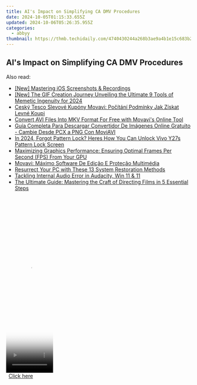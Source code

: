 ```yaml
---
title: AI's Impact on Simplifying CA DMV Procedures
date: 2024-10-05T01:15:33.655Z
updated: 2024-10-06T05:26:35.955Z
categories:
  - abbyy
thumbnail: https://thmb.techidaily.com/4740430244a268b3ae9a4b1e15c683b234a7cf8bdf323c545591ca9aaa0e0818.jpg
---
```


## AI's Impact on Simplifying CA DMV Procedures

<ins class="adsbygoogle"
     style="display:block"
     data-ad-format="autorelaxed"
     data-ad-client="ca-pub-7571918770474297"
     data-ad-slot="1223367746"></ins>

<ins class="adsbygoogle"
     style="display:block"
     data-ad-client="ca-pub-7571918770474297"
     data-ad-slot="8358498916"
     data-ad-format="auto"
     data-full-width-responsive="true"></ins>

<span class="atpl-alsoreadstyle">Also read:</span>
<div><ul>
<li><a href="https://visual-screen-recording.techidaily.com/new-mastering-ios-screenshots-and-recordings/"><u>[New] Mastering iOS Screenshots & Recordings</u></a></li>
<li><a href="https://fox-access.techidaily.com/new-the-gif-creation-journey-unveiling-the-ultimate-9-tools-of-memetic-ingenuity-for-2024/"><u>[New] The GIF Creation Journey Unveiling the Ultimate 9 Tools of Memetic Ingenuity for 2024</u></a></li>
<li><a href="https://solve-news.techidaily.com/cesky-tesco-slevove-kupony-movavi-pocitani-podminky-jak-ziskat-levne-koupi/"><u>Ceský Tesco Slevové Kupóny Movavi: Počítání Podmínky Jak Získat Levné Koupi</u></a></li>
<li><a href="https://solve-news.techidaily.com/convert-avi-files-into-mkv-format-for-free-with-movavis-online-tool/"><u>Convert AVI Files Into MKV Format For Free with Movavi's Online Tool</u></a></li>
<li><a href="https://solve-news.techidaily.com/guia-completa-para-descargar-convertidor-de-imagenes-online-gratuito-cambie-desde-pcx-a-png-con-moviavi/"><u>Guía Completa Para Descargar Convertidor De Imágenes Online Gratuito - Cambie Desde PCX a PNG Con MoviAVI</u></a></li>
<li><a href="https://android-unlock.techidaily.com/in-2024-forgot-pattern-lock-heres-how-you-can-unlock-vivo-y27s-pattern-lock-screen-by-drfone-android/"><u>In 2024, Forgot Pattern Lock? Heres How You Can Unlock Vivo Y27s Pattern Lock Screen</u></a></li>
<li><a href="https://buynow-marvelous.techidaily.com/maximizing-graphics-performance-ensuring-optimal-frames-per-second-fps-from-your-gpu/"><u>Maximizing Graphics Performance: Ensuring Optimal Frames Per Second (FPS) From Your GPU</u></a></li>
<li><a href="https://solve-news.techidaily.com/movavi-maximo-software-de-edicao-e-protecao-multimedia/"><u>Movavi: Máximo Software De Edição E Proteção Multimédia</u></a></li>
<li><a href="https://win11-tips.techidaily.com/resurrect-your-pc-with-these-13-system-restoration-methods/"><u>Resurrect Your PC with These 13 System Restoration Methods</u></a></li>
<li><a href="https://win11-tips.techidaily.com/tackling-internal-audio-error-in-audacity-win-11-and-11/"><u>Tackling Internal Audio Error in Audacity, Win 11 & 11</u></a></li>
<li><a href="https://solve-news.techidaily.com/the-ultimate-guide-mastering-the-craft-of-directing-films-in-5-essential-steps/"><u>The Ultimate Guide: Mastering the Craft of Directing Films in 5 Essential Steps</u></a></li>
</ul></div>

<!-- affiliate ads begin -->
<span id="1975648">
					<video width="128" height="480" style="cursor:pointer"
           poster="//a.impactradius-go.com/display-clicktoplayimage/1975648.png"
           onclick="if(!this.playClicked){this.play();this.setAttribute('controls',true);this.playClicked=true;}">
	   <source src="//a.impactradius-go.com/display-ad/22993-1975648">
	   <img src="//a.impactradius-go.com/display-clicktoplayimage/1975648.png" style="border: none; height: 100%; width: 100%; object-fit: contain">
	</video>
	<div style="width:80px;text-align:center"><a href="javascript:window.open(decodeURIComponent('https%3A%2F%2Fhomestyler.sjv.io%2Fc%2F5597632%2F1975648%2F22993'), '_blank');void(0);">Click here</a></div>
</span>
<img height="0" width="0" src="https://imp.pxf.io/i/5597632/1975648/22993" style="position:absolute;visibility:hidden;" border="0" />
<!-- affiliate ads end -->

